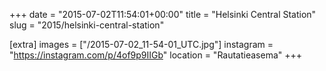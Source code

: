 +++
date = "2015-07-02T11:54:01+00:00"
title = "Helsinki Central Station"
slug = "2015/helsinki-central-station"

[extra]
images = ["/2015-07-02_11-54-01_UTC.jpg"]
instagram = "https://instagram.com/p/4of9p9IIGb"
location = "Rautatieasema"
+++
